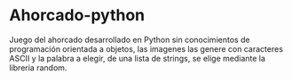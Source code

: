 # Ahorcado-python
Juego del ahorcado desarrollado en Python sin conocimientos de programación orientada a objetos, las imagenes las genere con caracteres ASCII y la palabra a elegir, de una lista de strings, se elige mediante la libreria random.
